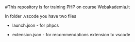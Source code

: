 #This repository is for training PHP on course Webakademia.it

In folder .vscode you have two files 
 
 - launch.json - for phpcs

 - extension.json - for recommendations extension to vscode
